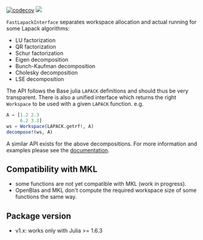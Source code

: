 [![codecov](https://codecov.io/gh/dynarejulia/FastLapackInterface.jl/branch/main/graph/badge.svg?token=3VH7VTUQNR)](https://codecov.io/gh/dynarejulia/FastLapackInterface.jl)
[![](https://img.shields.io/badge/docs-latest-blue.svg)](https://dynarejulia.github.io/FastLapackInterface.jl/dev/)

``FastLapackInterface`` separates workspace allocation and actual
running for some Lapack algorithms:
 
 - LU factorization
 - QR factorization
 - Schur factorization
 - Eigen decomposition
 - Bunch-Kaufman decomposition
 - Cholesky decomposition
 - LSE decomposition
 
The API follows the Base julia `LAPACK` definitions and should thus be very transparent.
There is also a unified interface which returns the right `Workspace` to be used with a given
`LAPACK` function.
e.g.
```julia
A = [1.2 2.3
     6.2 3.3]
ws = Workspace(LAPACK.getrf!, A)
decompose!(ws, A)
```
A similar API exists for the above decompositions. For more information and examples please see the [documentation](https://dynarejulia.github.io/FastLapackInterface.jl/dev/).

## Compatibility with MKL
- some functions are not yet compatible with MKL (work in progress).
- OpenBlas and MKL don't compute the required workspace size of some
  functions the same way. 

## Package version
-   v1.x: works only with Julia >= 1.6.3
